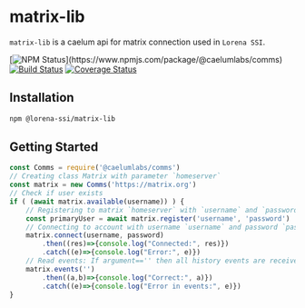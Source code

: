# matrix-lib

`matrix-lib` is a caelum api for matrix connection used in `Lorena SSI`.

[![NPM Status]("https://img.shields.io/npm/v/@caelumlabs/comms.svg?style=flat")](https://www.npmjs.com/package/@caelumlabs/comms)
[![Build Status](https://travis-ci.com/caelumlabs/lorena.svg?branch=master)](https://travis-ci.com/caelumlabs/comms)
[![Coverage Status](https://coveralls.io/repos/github/caelumlabs/lorena/badge.svg?branch=master)](https://coveralls.io/github/caelumlabs/lorena?branch=master)

## Installation

```bash
npm @lorena-ssi/matrix-lib
```

## Getting Started

```javascript
const Comms = require('@caelumlabs/comms')
// Creating class Matrix with parameter `homeserver`
const matrix = new Comms('https://matrix.org')
// Check if user exists
if ( (await matrix.available(username)) ) {
    // Registering to matrix `homeserver` with `username` and `password`
    const primaryUser = await matrix.register('username', 'password')
    // Connecting to account with username `username` and password `password`
    matrix.connect(username, password)
        .then((res)=>{console.log("Connected:", res)})
        .catch((e)=>{console.log("Error:", e)})
    // Read events: If argument=='' then all history events are received
    matrix.events('')
        .then((a,b)=>{console.log("Correct:", a)})
        .catch((e)=>{console.log("Error in events:", e)})
}
```
